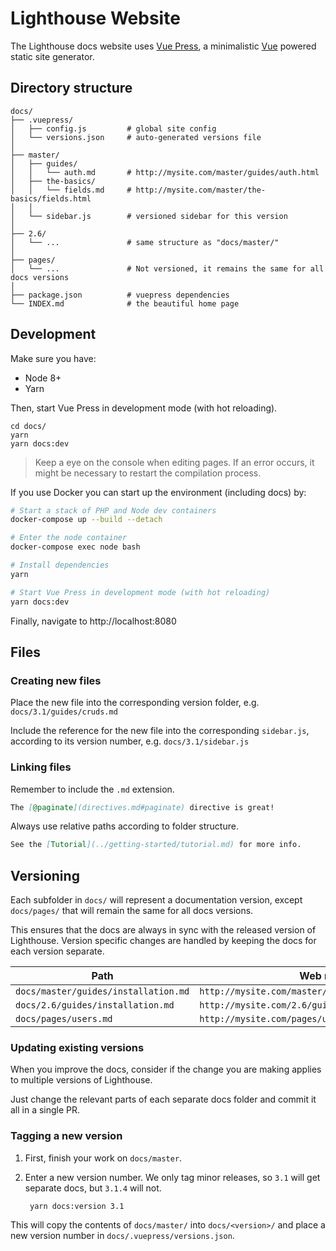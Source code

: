 # Lighthouse Website

The Lighthouse docs website uses [Vue Press](https://vuepress.vuejs.org),
a minimalistic [Vue](https://vuejs.org/) powered static site generator.

## Directory structure

```
docs/
├── .vuepress/            
│   ├── config.js         # global site config
│   └── versions.json     # auto-generated versions file
│
├── master/               
│   ├── guides/         
│   │   └── auth.md       # http://mysite.com/master/guides/auth.html
│   ├── the-basics/         
│   │   └── fields.md     # http://mysite.com/master/the-basics/fields.html
│   │ 
│   └── sidebar.js        # versioned sidebar for this version   
│
├── 2.6/               
│   └── ...               # same structure as "docs/master/"
│
├── pages/
│   └── ...               # Not versioned, it remains the same for all docs versions
│
├── package.json          # vuepress dependencies
└── INDEX.md              # the beautiful home page
```

## Development

Make sure you have:

- Node 8+
- Yarn 

Then, start Vue Press in development mode (with hot reloading).

    cd docs/
    yarn
    yarn docs:dev

> Keep a eye on the console when editing pages.
If an error occurs, it might be necessary to restart the compilation process.

If you use Docker you can start up the environment (including docs) by:

```bash
# Start a stack of PHP and Node dev containers
docker-compose up --build --detach

# Enter the node container
docker-compose exec node bash

# Install dependencies
yarn

# Start Vue Press in development mode (with hot reloading)
yarn docs:dev
```

Finally, navigate to http://localhost:8080

## Files

### Creating new files

Place the new file into the corresponding version folder,
e.g. `docs/3.1/guides/cruds.md`
    
Include the reference for the new file into the corresponding `sidebar.js`,
according to its version number, e.g. `docs/3.1/sidebar.js`

### Linking files

Remember to include the `.md` extension. 

```md
The [@paginate](directives.md#paginate) directive is great!
```

Always use relative paths according to folder structure.

```md
See the [Tutorial](../getting-started/tutorial.md) for more info.
```

## Versioning

Each subfolder in `docs/` will represent a documentation version,
except `docs/pages/` that will remain the same for all docs versions. 

This ensures that the docs are always in sync with the released version of Lighthouse.
Version specific changes are handled by keeping the docs for each version separate.

| Path                                    | Web route                                           |
|-----------------------------------------|-----------------------------------------------------|
| `docs/master/guides/installation.md`    | `http://mysite.com/master/guides/installation.html` |
| `docs/2.6/guides/installation.md`       | `http://mysite.com/2.6/guides/installation.html`    |
| `docs/pages/users.md`                   | `http://mysite.com/pages/users.html`    |

### Updating existing versions

When you improve the docs, consider if the change you are making applies to
multiple versions of Lighthouse.

Just change the relevant parts of each separate docs folder and commit it all
in a single PR.

### Tagging a new version

1. First, finish your work on `docs/master`.

1. Enter a new version number. We only tag minor releases, so `3.1` will get separate
docs, but `3.1.4` will not.

        yarn docs:version 3.1

This will copy the contents of `docs/master/` into `docs/<version>/`
and place a new version number in `docs/.vuepress/versions.json`.
